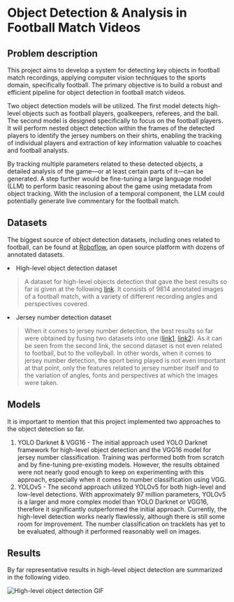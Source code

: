 # Object Detection & Analysis in Football Match Videos

## Problem description
This project aims to develop a system for detecting key objects in football match recordings, applying computer vision techniques to the sports domain, specifically football. The primary objective is to build a robust and efficient pipeline for object detection in football match videos.

Two object detection models will be utilized. The first model detects high-level objects such as football players, goalkeepers, referees, and the ball. The second model is designed specifically to focus on the football players. It will perform nested object detection within the frames of the detected players to identify the jersey numbers on their shirts, enabling the tracking of individual players and extraction of key information valuable to coaches and football analysts.

By tracking multiple parameters related to these detected objects, a detailed analysis of the game—or at least certain parts of it—can be generated. A step further would be fine-tuning a large language model (LLM) to perform basic reasoning about the game using metadata from object tracking. With the inclusion of a temporal component, the LLM could potentially generate live commentary for the football match.

## Datasets
The biggest source of object detection datasets, including ones related to football, can be found at [Roboflow](https://roboflow.com/), an open source platform with dozens of annotated datasets.
<li>High-level object detection dataset</li>
<blockquote> 
  A dataset for high-level objects detection that gave the best results so far is given at the following <a href="https://universe.roboflow.com/meriem-ahjouji/mini_projet_football">link</a>. It consists of 9814 annotated images of a football match, with a variety of different recording angles and perspectives covered.
</blockquote>

<li>Jersey number detection dataset</li>
<blockquote>
  When it comes to jersey number detection, the best results so far were obtained by fusing two datasets into one (<a href="https://universe.roboflow.com/pusan-national-university-aajlj/jersey-number-detection-8a55j">link1</a>, <a href="https://universe.roboflow.com/volleyai-actions/jersey-number-detection-s01j4">link2</a>). As it can be seen from the second link, the second dataset is not even related to football, but to the volleyball. In other words, when it comes to jersey number detection, the sport being played is not even important at that point, only the features related to jersey number itself and to the variation of angles, fonts and perspectives at which the images were taken. 
</blockquote>

## Models
It is important to mention that this project implemented two approaches to the object detection so far. 
<ol>
  <li>YOLO Darknet & VGG16 - The initial approach used YOLO Darknet framework for high-level object detection and the VGG16 model for jersey number classification. Training was performed both from scratch and by fine-tuning pre-existing models. However, the results obtained were not nearly good enough to keep on experimenting with this approach, especially when it comes to number classification using VGG. </li>
  <li>YOLOv5 - The second approach utilized YOLOv5 for both high-level and low-level detections. With approximately 97 million parameters, YOLOv5 is a larger and more complex model than YOLO Darknet or VGG16, therefore it significantly outperformed the initial approach. Currently, the high-level detection works nearly flawlessly, although there is still some room for improvement. The number classification on tracklets has yet to be evaluated, although it performed reasonably well on images.</li>
</ol>

## Results
By far representative results in high-level object detection are summarized in the following video.

![High-level object detection GIF](media/game_gif.gif)
